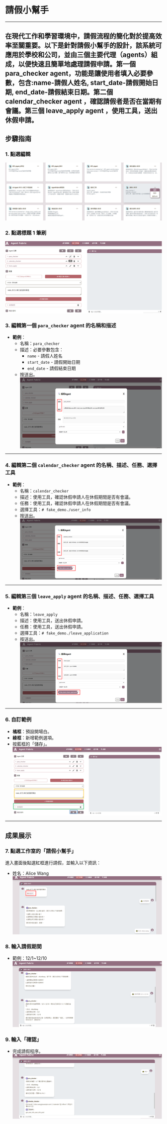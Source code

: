 # 請假小幫手
---
**在現代工作和學習環境中，請假流程的簡化對於提高效率至關重要。以下是針對請假小幫手的設計，該系統可應用於學校和公司，並由三個主要代理（agents）組成，以便快速且簡單地處理請假申請。第一個 para_checker agent，功能是讓使用者填入必要參數，包含:name-請假人姓名, start_date-請假開始日期, end_date-請假結束日期。第二個 calendar_checker agent ，確認請假者是否在當期有會議。第三個 leave_apply agent ，使用工具，送出休假申請。**
---

## 步驟指南

### 1. 點選編輯
![本地圖片](./images/T1.png "本地圖片示例")

### 2. 點選標題 1 筆刷
![本地圖片](./images/T11.png "本地圖片示例")
### 3. 編輯第一個 `para_checker` agent 的名稱和描述
- **範例**：
  - 名稱：`para_checker`
  - 描述：必要參數包含：
    - `name` - 請假人姓名
    - `start_date` - 請假開始日期
    - `end_date` - 請假結束日期
  - 按送出。
![本地圖片](./images/T12.png "本地圖片示例")
---

### 4. 編輯第二個 `calendar_checker` agent 的名稱、描述、任務、選擇工具
- **範例**：
  - 名稱：`calendar_checker`
  - 描述：使用工具，確認休假申請人在休假期間是否有會議。
  - 任務：使用工具，確認休假申請人在休假期間是否有會議。
  - 選擇工具：`# fake_demo./user_info`
  - 按送出。
![本地圖片](./images/T13.png "本地圖片示例")
---

### 5. 編輯第三個 `leave_apply` agent 的名稱、描述、任務、選擇工具
- **範例**：
  - 名稱：`leave_apply`
  - 描述：使用工具，送出休假申請。
  - 任務：使用工具，送出休假申請。
  - 選擇工具：`# fake_demo./leave_application`
  - 按送出。
![本地圖片](./images/T14.png "本地圖片示例")
---

### 6. 自訂範例
- **橘框**：預設開場白。
- **綠框**：新增範例選項。
- 按藍框的「儲存」。
![本地圖片](./images/T15.png "本地圖片示例")
---

## 成果展示

### 7. 點選工作室的「請假小幫手」
進入畫面後點選紅框進行請假，並輸入以下資訊：
- 姓名：Alice Wang
![本地圖片](./images/T16.png "本地圖片示例")
### 8. 輸入請假期間
- 範例：12/1~12/10
![本地圖片](./images/T17.png "本地圖片示例")
### 9. 輸入「確認」
- 完成請假程序。
![本地圖片](./images/T18.png "本地圖片示例")